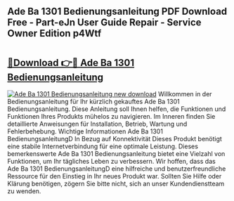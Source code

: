 ## Ade Ba 1301 Bedienungsanleitung PDF Download Free - Part-eJn User Guide Repair - Service Owner Edition p4Wtf

# <h2><a href="http://df13mdn.blite.top/?on=Ade+Ba+1301+Bedienungsanleitung">🔗Download 👉🔴 Ade Ba 1301 Bedienungsanleitung</a></h2>

[![Ade Ba 1301 Bedienungsanleitung new download](https://i.imgur.com/lujVjoI.png)](http://df13mdn.blite.top/?on=Ade+Ba+1301+Bedienungsanleitung)
Willkommen in der Bedienungsanleitung für Ihr kürzlich gekauftes Ade Ba 1301 Bedienungsanleitung. Diese Anleitung soll Ihnen helfen, die Funktionen und Funktionen Ihres Produkts mühelos zu navigieren. Im Inneren finden Sie detaillierte Anweisungen für Installation, Betrieb, Wartung und Fehlerbehebung. Wichtige Informationen Ade Ba 1301 BedienungsanleitungD In Bezug auf Konnektivität Dieses Produkt benötigt eine stabile Internetverbindung für eine optimale Leistung. Dieses bemerkenswerte Ade Ba 1301 Bedienungsanleitung bietet eine Vielzahl von Funktionen, um Ihr tägliches Leben zu verbessern. Wir hoffen, dass das Ade Ba 1301 BedienungsanleitungD eine hilfreiche und benutzerfreundliche Ressource für den Einstieg in Ihr neues Produkt war. Sollten Sie Hilfe oder Klärung benötigen, zögern Sie bitte nicht, sich an unser Kundendienstteam zu wenden.

